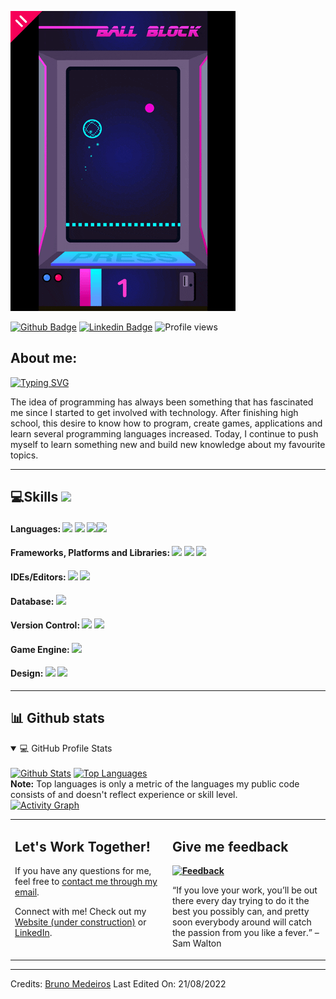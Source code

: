 ![teste](https://github.com/bruno-medeiros1/bruno-medeiros1/blob/main/bio.gif)

[![Github Badge](https://img.shields.io/badge/-Github-000?style=flat-square&logo=Github&logoColor=white&link=https://github.com/bruno-medeiros1)](https://github.com/bruno-medeiros1)
[![Linkedin Badge](https://img.shields.io/badge/-LinkedIn-blue?style=flat-square&logo=Linkedin&logoColor=white&link=https://www.linkedin.com/in/bruno-medeiros-45b119199/)](https://www.linkedin.com/in/bruno-medeiros-45b119199/)
![Profile views](https://gpvc.arturio.dev/bruno-medeiros1)

## About me:

[![Typing SVG](https://readme-typing-svg.herokuapp.com/?lines=Web+Developer;Software+Developer;Game+Developer;;Always%20learning%20new%20things)](https://git.io/typing-svg)

<p>The idea of programming has always been something that has fascinated me since I started to get involved with technology. After finishing high school, this desire to know how to program, create games, applications and learn several programming languages increased. 
Today, I continue to push myself to learn something new and build new knowledge about my favourite topics.
<p>

<hr>

## 💻Skills <img src = "https://media2.giphy.com/media/QssGEmpkyEOhBCb7e1/giphy.gif?cid=ecf05e47a0n3gi1bfqntqmob8g9aid1oyj2wr3ds3mg700bl&rid=giphy.gif" width = 32px>

#### Languages: <img src="https://img.shields.io/badge/c%23-%23239120.svg?style=for-the-badge&logo=c-sharp&logoColor=white"/> <img src="https://img.shields.io/badge/javascript-%23323330.svg?style=for-the-badge&logo=javascript&logoColor=%23F7DF1E"/> <img src="https://img.shields.io/badge/html5%20-%23E34F26.svg?&style=for-the-badge&logo=html5&logoColor=white"/><img src="https://img.shields.io/badge/css3-%231572B6.svg?style=for-the-badge&logo=css3&logoColor=white"/>

#### Frameworks, Platforms and Libraries: <img src="https://img.shields.io/badge/.NET-5C2D91?style=for-the-badge&logo=.net&logoColor=white"/> <img src="https://img.shields.io/badge/bootstrap-%23563D7C.svg?style=for-the-badge&logo=bootstrap&logoColor=white"/> <img src="https://img.shields.io/badge/node.js-6DA55F?style=for-the-badge&logo=node.js&logoColor=white"/>

#### IDEs/Editors: <img src="https://img.shields.io/badge/Visual%20Studio-5C2D91.svg?style=for-the-badge&logo=visual-studio&logoColor=white"/> <img src="https://img.shields.io/badge/Visual%20Studio%20Code-0078d7.svg?style=for-the-badge&logo=visual-studio-code&logoColor=white"/>

#### Database: <img src ="https://img.shields.io/badge/Microsoft%20SQL%20Sever-CC2927?style=for-the-badge&logo=microsoft%20sql%20server&logoColor=white"/>

#### Version Control: <img src="https://img.shields.io/badge/git%20-F05032.svg?&style=for-the-badge&logo=git&logoColor=white"/> <img src="https://img.shields.io/badge/github%20-%23121011.svg?&style=for-the-badge&logo=github&logoColor=white"/> 

#### Game Engine: <img src="https://img.shields.io/badge/unity-%23000000.svg?style=for-the-badge&logo=unity&logoColor=white"/>

#### Design: <img src="https://img.shields.io/badge/blender-%23F5792A.svg?style=for-the-badge&logo=blender&logoColor=white"/> <img src="https://img.shields.io/badge/adobe%20photoshop-%2331A8FF.svg?style=for-the-badge&logo=adobe%20photoshop&logoColor=white"/>

<hr>

## 📊 Github stats

<!-- https://github.com/anuraghazra/github-readme-stats -->
<details open> 
  <summary>💻 GitHub Profile Stats</summary>
  <br/>
    <a href="https://github.com/anuraghazra/github-readme-stats"><img alt="Github Stats" src="https://denvercoder1-github-readme-stats.vercel.app/api/?username=bruno-medeiros1&show_icons=true&include_all_commits=true&count_private=true&theme=react&hide_border=true&bg_color=1F222E&title_color=0f86f5&icon_color=F8D866" height="192px"/></a>
  <a href="https://github.com/anuraghazra/github-readme-stats"><img alt="Top Languages" src="https://github-readme-stats.vercel.app/api/top-langs/?username=bruno-medeiros1&langs_count=8&layout=compact&theme=react&hide_border=true&bg_color=1F222E&title_color=0f86f5&icon_color=F8D866&hide=Jupyter%20Notebook" height="192px"/></a>
  <br/>
  <b>Note:</b> Top languages is only a metric of the languages my public code consists of and doesn't reflect experience or skill level.
</details>

<!-- https://github.com/jamesgeorge007/github-activity-readme -->
<!--
<details>
  <summary>⚡My Recent GitHub Activity</summary>
  <br/>
  🎉Coming Soon
</details>
-->

<!-- https://github.com/ashutosh00710/github-readme-activity-graph -->
<a href="https://github.com/ashutosh00710/github-readme-activity-graph">
<img alt="Activity Graph" src="https://denvercoder1-activity-graph.herokuapp.com/graph/?username=bruno-medeiros1&bg_color=1F222E&color=F8D866&line=0f86f5&point=FFFFFF&hide_border=true" />
</a>


<table style="border: none">
  <tr>
  <td width="50%" valign="top">

## Let's Work Together!

If you have any questions for me, feel free to <a href="mailto:geral.brunomedeiros@gmail.com">contact me through my email</a>.

Connect with me! Check out my <a href="#">Website (under construction)</a> or <a href="https://www.linkedin.com/in/bruno-medeiros-45b119199/">LinkedIn</a>.

  </td>
  <td width="50%" valign="top">

## Give me feedback

**<a href="#"><img alt="Feedback" src="https://img.shields.io/badge/Ask%20me-anything-1abc9c.svg"></a>**

“If you love your work, you’ll be out there every day trying to do it the best you possibly can, and pretty soon everybody around will catch the passion from you like a fever.”
– Sam Walton

  </td>
  </tr>
</table>

------
Credits: [Bruno Medeiros](https://github.com/bruno-medeiros1)
Last Edited On: 21/08/2022
